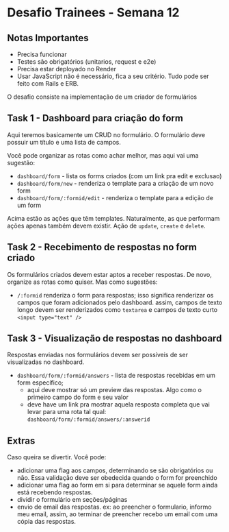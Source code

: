 # Desafio Trainees - Semana 12

## Notas Importantes

- Precisa funcionar
- Testes são obrigatórios (unitarios, request e e2e)
- Precisa estar deployado no Render
- Usar JavaScript não é necessário, fica a seu critério. Tudo pode ser feito com Rails e ERB.

O desafio consiste na implementação de um criador de formulários

## Task 1 - Dashboard para criação do form

Aqui teremos basicamente um CRUD no formulário. O formulário deve possuir um título e uma lista de campos.

Você pode organizar as rotas como achar melhor, mas aqui vai uma sugestão:

- `dashboard/form` - lista os forms criados (com um link pra edit e exclusao)
- `dashboard/form/new` - renderiza o template para a criação de um novo form
- `dashboard/form/:formid/edit` - renderiza o template para a edição de um form

Acima estão as ações que têm templates. Naturalmente, as que performam ações apenas também devem existir. Ação de `update`, `create` e `delete`.

## Task 2 - Recebimento de respostas no form criado

Os formulários criados devem estar aptos a receber respostas. De novo, organize as rotas como quiser. Mas como
sugestões:

- `/:formid` renderiza o form para respostas; isso significa renderizar os campos que foram adicionados pelo dashboard.
    assim, campos de texto longo devem ser renderizados como `textarea` e campos de texto curto `<input type="text" />`

## Task 3 - Visualização de respostas no dashboard

Respostas enviadas nos formulários devem ser possíveis de ser visualizadas no dashboard.

- `dashboard/form/:formid/answers` - lista de respostas recebidas em um form específico;
    - aqui deve mostrar só um preview das respostas. Algo como o primeiro campo do form e seu valor
    - deve have um link pra mostrar aquela resposta completa que vai levar para uma rota tal qual: `dashboard/form/:formid/answers/:answerid`


## Extras

Caso queira se divertir. Você pode:

- adicionar uma flag aos campos, determinando se são obrigatórios ou não. Essa validação deve ser obedecida quando
    o form for preenchido
- adicionar uma flag ao form em si para determinar se aquele form ainda está recebendo respostas.
- dividir o formulário em seções/páginas
- envio de email das respostas. ex: ao preencher o formulario, informo meu email, assim, ao terminar de preencher recebo
    um email com uma cópia das respostas.
